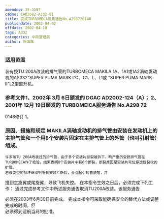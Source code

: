 ```yaml
---
amendno: 39-3597  
cadno: CAD2002-A332-01  
title: 完成TURBOMECA服务通告No.A298720148  
publishdate: 2002-04-02  
effdate: 2002-04-10  
tags: A332  
categories: 中南管理局  
author: 祝海鹰  
---
```

  
### 适用范围  
装有按TU 200A改装的排气管的TURBOMECA MAKILA 1A、1A1或1A2涡轴发动机的AS332“SUPER PUMA MARK I”C、C1、L、L1或 “SUPER PUMA MARK II”L2型直升机。  
  
<!--more-->  
### 参考文件1、2002年 3月 6日颁发的 DGAC AD2002-124（A）； 2、2001年 12月 19日颁发的 TURBOMEICA服务通告 No.A298 72  
0148修订 1。  
  
### 原因、措施和规定 MAKILA涡轴发动机的排气管由安装在发动机上的主排气管和一个用8个安装片固定在主排气管上的外管（也叫引射管）组成。  
    许多按TU 200A改装过的排气管，由于多个安装片断裂被拆下。昀严重的受损排气管在TURBOMECA作了检验，结果表明8个安装片中有6个断裂，断裂原因是安装片弯位穿透性裂纹的扩展。  
    若该类型的损坏继续到所有安装片断裂，会引起引射管脱落，并  
撞到主旋翼或尾旋翼，导致飞机失控。     在本指令生效之日后，必须完成下列工作：     通过完成参考文件中所述服务通告取消TU200A改装。该服务通告  
  
必须在2003年6月30日前完成。     完成本指令可采取能确保安全的替代方法或调整完成的时间，但  
必须得到适航当局的批准。  
